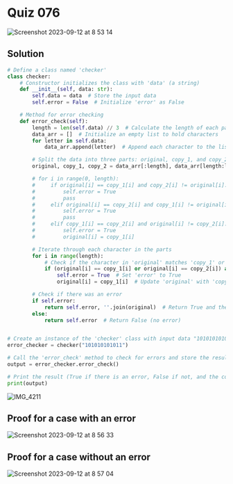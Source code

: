 # Quiz 076
<img width="max" alt="Screenshot 2023-09-12 at 8 53 14" src="https://github.com/2024sabuhiabbasov/Year_2/assets/111758436/539044aa-bbfa-4520-985b-beb4e16f9fc1">

## Solution
```.py
# Define a class named 'checker'
class checker:
    # Constructor initializes the class with 'data' (a string)
    def __init__(self, data: str):
        self.data = data  # Store the input data
        self.error = False  # Initialize 'error' as False

    # Method for error checking
    def error_check(self):
        length = len(self.data) // 3  # Calculate the length of each part
        data_arr = []  # Initialize an empty list to hold characters
        for letter in self.data:
            data_arr.append(letter)  # Append each character to the list

        # Split the data into three parts: original, copy_1, and copy_2
        original, copy_1, copy_2 = data_arr[:length], data_arr[length:length * 2], data_arr[length * 2:length * 3]

        # for i in range(0, length):
        #     if original[i] == copy_1[i] and copy_2[i] != original[i]:
        #         self.error = True
        #         pass
        #     elif original[i] == copy_2[i] and copy_1[i] != original[i]:
        #         self.error = True
        #         pass
        #     elif copy_1[i] == copy_2[i] and original[i] != copy_2[i]:
        #         self.error = True
        #         original[i] = copy_1[i]

        # Iterate through each character in the parts
        for i in range(length):
            # Check if the character in 'original' matches 'copy_1' or 'copy_2' but not both
            if (original[i] == copy_1[i] or original[i] == copy_2[i]) and copy_1[i] != copy_2[i]:
                self.error = True  # Set 'error' to True
                original[i] = copy_1[i]  # Update 'original' with 'copy_1'

        # Check if there was an error
        if self.error:
            return self.error, ''.join(original)  # Return True and the corrected string
        else:
            return self.error  # Return False (no error)


# Create an instance of the 'checker' class with input data "101010101011"
error_checker = checker("101010101011")

# Call the 'error_check' method to check for errors and store the result
output = error_checker.error_check()

# Print the result (True if there is an error, False if not, and the corrected string)
print(output)
```
![IMG_4211](https://github.com/2024sabuhiabbasov/Year_2/assets/111758436/2efc2154-e1d6-4fa5-ab15-f724bba9b0ee)

## Proof for a case with an error
<img width="max" alt="Screenshot 2023-09-12 at 8 56 33" src="https://github.com/2024sabuhiabbasov/Year_2/assets/111758436/3f35e329-36c5-48e2-8f09-121a639d9160">

## Proof for a case without an error
<img width="max" alt="Screenshot 2023-09-12 at 8 57 04" src="https://github.com/2024sabuhiabbasov/Year_2/assets/111758436/b6407566-3876-442f-8505-49b4fdc29d77">
